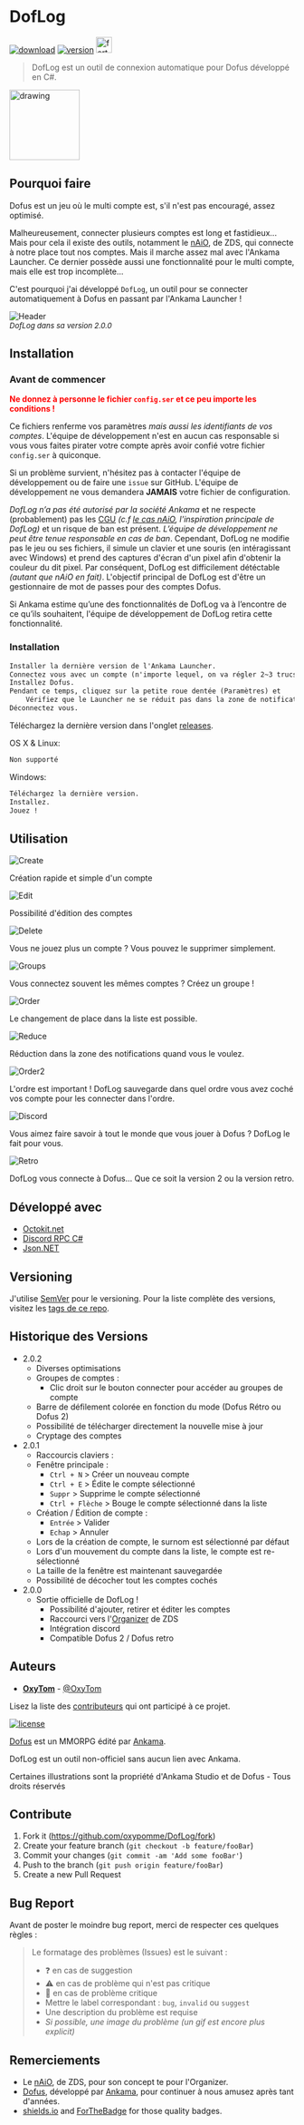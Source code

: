 # DofLog

[![download](https://img.shields.io/github/downloads/oxypomme/DofLog/total?style=for-the-badge)](https://shields.io)
[![version](https://img.shields.io/github/v/release/oxypomme/DofLog?label=Version&style=for-the-badge)](https://shields.io)
<a href="https://forthebadge.com/"><img src="https://forthebadge.com/images/badges/made-with-c-sharp.svg" alt="forthebadge" height="28"/></a>

> DofLog est un outil de connexion automatique pour Dofus développé en C#.

<img src="DofLog/icon.ico" alt="drawing" width="124"/>

## Pourquoi faire

Dofus est un jeu où le multi compte est, s'il n'est pas encouragé, assez optimisé.

Malheureusement, connecter plusieurs comptes est long et fastidieux...\
Mais pour cela il existe des outils, notamment le [nAiO](https://naio.fr/), de ZDS, qui connecte à notre place tout nos comptes. Mais il marche assez mal avec l'Ankama Launcher. Ce dernier possède aussi une fonctionnalité pour le multi compte, mais elle est trop incomplète...

C'est pourquoi j'ai développé `DofLog`, un outil pour se connecter automatiquement à Dofus en passant par l'Ankama Launcher !

![Header](https://i.imgur.com/uASiRSs.png)<br/>
<font size="2">*DofLog dans sa version 2.0.0*</font>

## Installation

### Avant de commencer

**<font color=red>
Ne donnez à personne le fichier `config.ser` et ce peu importe les conditions !
</font>**

Ce fichiers renferme vos paramètres _mais aussi les identifiants de vos comptes_. L'équipe de développement n'est en aucun cas responsable si vous vous faites pirater votre compte après avoir confié votre fichier `config.ser` à quiconque.

Si un problème survient, n'hésitez pas à contacter l'équipe de développement ou de faire une `issue` sur GitHub. L'équipe de développement ne vous demandera **JAMAIS** votre fichier de configuration.

_DofLog n’a pas été autorisé par la société Ankama_ et ne respecte (probablement) pas les [CGU](https://www.dofus.com/fr/cgu) *(c.f [le cas nAiO](https://www.dofus.com/fr/forum/1003-divers/2299315-pouvons-utilise-naio-2?page=1#entry12456707), l'inspiration principale de DofLog)* et un risque de ban est présent. _L’équipe de développement ne peut être tenue responsable en cas de ban_. Cependant, DofLog ne modifie pas le jeu ou ses fichiers, il simule un clavier et une souris (en intéragissant avec Windows) et prend des captures d'écran d'un pixel afin d'obtenir la couleur du dit pixel. Par conséquent, DofLog est difficilement détéctable *(autant que nAiO en fait)*. L'objectif principal de DofLog est d'être un gestionnaire de mot de passes pour des comptes Dofus.

Si Ankama estime qu’une des fonctionnalités de DofLog va à l’encontre de ce qu’ils souhaitent, l'équipe de développement de DofLog retira cette fonctionnalité.

### Installation

```md
Installer la dernière version de l'Ankama Launcher.
Connectez vous avec un compte (n'importe lequel, on va régler 2~3 trucs).
Installez Dofus.
Pendant ce temps, cliquez sur la petite roue dentée (Paramètres) et
    Vérifiez que le Launcher ne se réduit pas dans la zone de notification après le lancement d'un jeu.
Déconnectez vous.
```

Téléchargez la dernière version dans l'onglet [releases](https://github.com/oxypomme/DofLog/releases).

OS X & Linux:

```md
Non supporté
```

Windows:

```md
Téléchargez la dernière version.
Installez.
Jouez !
```

## Utilisation

![Create](https://i.imgur.com/B8zNWjk.gif)

Création rapide et simple d'un compte

![Edit](https://i.imgur.com/qK9EKQF.gif)

Possibilité d'édition des comptes

![Delete](https://i.imgur.com/LqDixtt.gif)

Vous ne jouez plus un compte ? Vous pouvez le supprimer simplement.

![Groups](https://i.imgur.com/BVEjK4S.gif)

Vous connectez souvent les mêmes comptes ? Créez un groupe !

![Order](https://i.imgur.com/GNg7I2q.gif)

Le changement de place dans la liste est possible.

![Reduce](https://i.imgur.com/NPy6dQq.png)

Réduction dans la zone des notifications quand vous le voulez.

![Order2](https://i.imgur.com/9qntTXO.gif)

L'ordre est important ! DofLog sauvegarde dans quel ordre vous avez coché vos compte pour les connecter dans l'ordre.

![Discord](https://i.imgur.com/U67WS0N.png)

Vous aimez faire savoir à tout le monde que vous jouer à Dofus ? DofLog le fait pour vous.

![Retro](https://i.imgur.com/zheKcWu.gif)

DofLog vous connecte à Dofus... Que ce soit la version 2 ou la version retro.

## Développé avec

- [Octokit.net](https://github.com/octokit/octokit.net)
- [Discord RPC C#](https://github.com/Lachee/discord-rpc-csharp)
- [Json.NET](https://www.newtonsoft.com/json)

## Versioning

J'utilise [SemVer](http://semver.org/) pour le versioning. Pour la liste complète des versions, visitez les [tags de ce repo](https://github.com/oxypomme/DofLog/tags).

## Historique des Versions

- 2.0.2
  - Diverses optimisations
  - Groupes de comptes :
    - Clic droit sur le bouton connecter pour accéder au groupes de compte
  - Barre de défilement colorée en fonction du mode (Dofus Rétro ou Dofus 2)
  - Possibilité de télécharger directement la nouvelle mise à jour
  - Cryptage des comptes
- 2.0.1
  - Raccourcis claviers :
  - Fenêtre principale :
    - `Ctrl + N` > Créer un nouveau compte
    - `Ctrl + E`  > Édite le compte sélectionné
    - `Suppr`    > Supprime le compte sélectionné
    - `Ctrl + Flèche` > Bouge le compte sélectionné dans la liste
  - Création / Édition de compte :
    - `Entrée` > Valider
    - `Echap` > Annuler
  - Lors de la création de compte, le surnom est sélectionné par défaut
  - Lors d'un mouvement du compte dans la liste, le compte est re-sélectionné
  - La taille de la fenêtre est maintenant sauvegardée
  - Possibilité de décocher tout les comptes cochés
- 2.0.0
  - Sortie officielle de DofLog !
    - Possibilité d'ajouter, retirer et éditer les comptes
    - Raccourci vers l'[Organizer](http://update.naio.fr/v2/Organizer/1.4/Organizer.zip) de ZDS
    - Intégration discord
    - Compatible Dofus 2 / Dofus retro

## Auteurs

- [**OxyTom**](https://github.com/oxypomme) - [@OxyTom](https://twitter.com/OxyT0m8)

Lisez la liste des [contributeurs](https://github.com/oxypomme/DofLog/contributors) qui ont participé à ce projet.

[![license](https://img.shields.io/github/license/oxypomme/DofLog?style=for-the-badge)](https://github.com/oxypomme/DofLog/blob/master/LICENSE)

[Dofus](https://dofus.com/fr) est un MMORPG édité par [Ankama](https://www.ankama.com/fr).

DofLog est un outil non-officiel sans aucun lien avec Ankama.

Certaines illustrations sont la propriété d'Ankama Studio et de Dofus - Tous droits réservés

## Contribute

1. Fork it (<https://github.com/oxypomme/DofLog/fork>)
2. Create your feature branch (`git checkout -b feature/fooBar`)
3. Commit your changes (`git commit -am 'Add some fooBar'`)
4. Push to the branch (`git push origin feature/fooBar`)
5. Create a new Pull Request

## Bug Report

Avant de poster le moindre bug report, merci de respecter ces quelques règles :

> Le formatage des problèmes (Issues) est le suivant :
> - :question: en cas de suggestion
> - :warning: en cas de problème qui n'est pas critique
> - :red_circle: en cas de problème critique
> - Mettre le label correspondant : `bug`, `invalid` ou `suggest`
> - Une description du problème est requise
> - *Si possible, une image du problème (un gif est encore plus explicit)*

## Remerciements

- Le [nAiO](https://naio.fr/), de ZDS, pour son concept te pour l'Organizer.
- [Dofus](https://dofus.com/fr), développé par [Ankama](https://www.ankama.com/fr), pour continuer à nous amusez après tant d'années.
- [shields.io](https://shields.io) and [ForTheBadge](https://forthebadge.com) for those quality badges.

